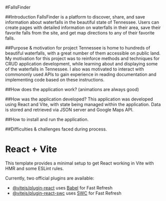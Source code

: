 #FallsFinder

##Introduction
FallsFinder is a platform to discover, share, and save information about waterfalls in the beautiful state of Tennessee. Users can create pages with detailed information on waterfalls in their area, save their favorite falls from the site, and get map directions to any of their favorite falls. 

##Purpose & motivation for project
Tennessee is home to hundreds of beautiful waterfalls, with a great number of them accessible on public land. My motivation for this project was to reinforce methods and techniques for CRUD application development, while learning about and displaying some of the waterfalls in Tennessee. I also was motivated to interact with commononly used APIs to gain experience in reading documentation and implementing code based on these instructions.

##How does the application work? (animations are always good)


##How was the application developed?
This application was developed using React and Vite, with state being managed within the application. Data is stored and retrieved via JSON server and Google Maps API.

##How to install and run the application.


##Difficulties & challenges faced during process.





# React + Vite

This template provides a minimal setup to get React working in Vite with HMR and some ESLint rules.

Currently, two official plugins are available:

- [@vitejs/plugin-react](https://github.com/vitejs/vite-plugin-react/blob/main/packages/plugin-react/README.md) uses [Babel](https://babeljs.io/) for Fast Refresh
- [@vitejs/plugin-react-swc](https://github.com/vitejs/vite-plugin-react-swc) uses [SWC](https://swc.rs/) for Fast Refresh
